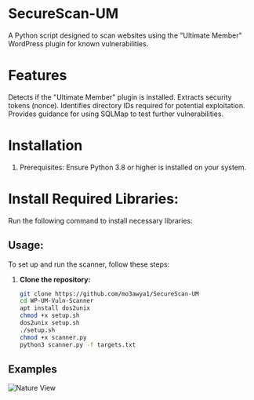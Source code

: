 # SecureScan-UM
A Python script designed to scan websites using the "Ultimate Member" WordPress plugin for known vulnerabilities.
# Features
Detects if the "Ultimate Member" plugin is installed.
Extracts security tokens (nonce).
Identifies directory IDs required for potential exploitation.
Provides guidance for using SQLMap to test further vulnerabilities.

# Installation
1. Prerequisites:
Ensure Python 3.8 or higher is installed on your system.
# Install Required Libraries:
Run the following command to install necessary libraries:

## Usage:
To set up and run the scanner, follow these steps:

1. **Clone the repository:**
   ```bash
   git clone https://github.com/mo3awya1/SecureScan-UM
   cd WP-UM-Vuln-Scanner
   apt install dos2unix
   chmod +x setup.sh
   dos2unix setup.sh
   ./setup.sh
   chmod +x scanner.py
   python3 scanner.py -f targets.txt

## Examples
![Nature View](https://i.imgur.com/Uoe1Bys.png)


